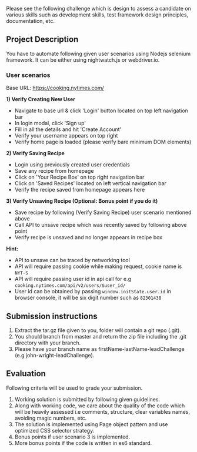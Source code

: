 Please see the following challenge which is design to assess a candidate on various skills such as development skills, test framework design principles, documentation, etc. 

## Project Description

You have to automate following given user scenarios using Nodejs selenium framework. It can be either using nightwatch.js or webdriver.io. 

### User scenarios

Base URL: https://cooking.nytimes.com/

**1) Verify Creating New User**
  * Navigate to base url & click 'Login' button located on top left navigation bar
  * In login modal, click 'Sign up'
  * Fill in all the details and hit 'Create Account'
  * Verify your username appears on top right
  * Verify home page is loaded (please verify bare minimum DOM elements)

**2) Verify Saving Recipe**
* Login using previously created user credentials 
* Save any recipe from homepage 
* Click on 'Your Recipe Box' on top right navigation bar
* Click on 'Saved Recipes' located on left vertical navigation bar 
* Verify the recipe saved from homepage appears here 

**3) Verify Unsaving Recipe (Optional: Bonus point if you do it)**
* Save recipe by following (Verify Saving Recipe) user scenario mentioned above
* Call API to unsave recipe which was recently saved by following above point
* Verify recipe is unsaved and no longer appears in recipe box

**Hint:**
* API to unsave can be traced by networking tool
* API will require passing cookie while making request, cookie name is `NYT-S`
* API will require passing user id in api call for e.g `cooking.nytimes.com/api/v2/users/$user_id/`
* User id can be obtained by passing `window.initState.user.id` in browser console, it will be six digit number such as `82301438`

## Submission instructions

1) Extract the tar.gz file given to you, folder will contain a git repo (.git). 
2) You should branch from master and return the zip file including the .git directory with your branch. 
3) Please have your branch name as firstName-lastName-leadChallenge (e.g john-wright-leadChallenge). 

## Evaluation

Following criteria will be used to grade your submission. 

1. Working solution is submitted by following given guidelines. 
2. Along with working code, we care about the quality of the code which will be heavily assessed i.e comments, structure, clear variables names, avoiding magic numbers, etc.   
3. The solution is implemented using Page object pattern and use optimized CSS selector strategy. 
4. Bonus points if user scenario 3 is implemented.
5. More bonus points if the code is written in es6 standard. 
